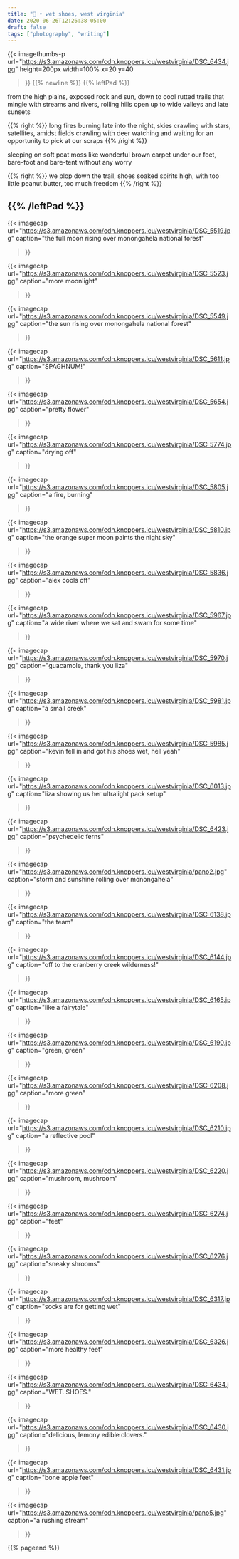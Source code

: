 ```yaml
---
title: "🌲 • wet shoes, west virginia"
date: 2020-06-26T12:26:38-05:00
draft: false
tags: ["photography", "writing"]
---
```


{{<
    imagethumbs-p
    url="https://s3.amazonaws.com/cdn.knoppers.icu/westvirginia/DSC_6434.jpg"
    height=200px
    width=100%
    x=20
    y=40
>}}
{{% newline %}}
{{% leftPad %}}

from the high plains, exposed rock and sun, down to cool rutted trails that mingle with streams and rivers, rolling hills open up to wide valleys and late sunsets

{{% right %}}
long fires burning late into the night, skies crawling with stars, satellites, amidst fields crawling with deer watching and waiting for an opportunity to pick at our scraps
{{% /right %}}

sleeping on soft peat moss like wonderful brown carpet under our feet, bare-foot and bare-tent without any worry

{{% right %}}
we plop down the trail, shoes soaked spirits high, with too little peanut butter, too much freedom
{{% /right %}}

{{% /leftPad %}}
---

{{<
    imagecap
    url="https://s3.amazonaws.com/cdn.knoppers.icu/westvirginia/DSC_5519.jpg"
    caption="the full moon rising over monongahela national forest"
>}}

{{<
    imagecap
    url="https://s3.amazonaws.com/cdn.knoppers.icu/westvirginia/DSC_5523.jpg"
    caption="more moonlight"
>}}

{{<
    imagecap
    url="https://s3.amazonaws.com/cdn.knoppers.icu/westvirginia/DSC_5549.jpg"
    caption="the sun rising over monongahela national forest"
>}}

{{<
    imagecap
    url="https://s3.amazonaws.com/cdn.knoppers.icu/westvirginia/DSC_5611.jpg"
    caption="SPAGHNUM!"
>}}

{{<
    imagecap
    url="https://s3.amazonaws.com/cdn.knoppers.icu/westvirginia/DSC_5654.jpg"
    caption="pretty flower"
>}}

{{<
    imagecap
    url="https://s3.amazonaws.com/cdn.knoppers.icu/westvirginia/DSC_5774.jpg"
    caption="drying off"
>}}

{{<
    imagecap
    url="https://s3.amazonaws.com/cdn.knoppers.icu/westvirginia/DSC_5805.jpg"
    caption="a fire, burning"
>}}

{{<
    imagecap
    url="https://s3.amazonaws.com/cdn.knoppers.icu/westvirginia/DSC_5810.jpg"
    caption="the orange super moon paints the night sky"
>}}

{{<
    imagecap
    url="https://s3.amazonaws.com/cdn.knoppers.icu/westvirginia/DSC_5836.jpg"
    caption="alex cools off"
>}}

{{<
    imagecap
    url="https://s3.amazonaws.com/cdn.knoppers.icu/westvirginia/DSC_5967.jpg"
    caption="a wide river where we sat and swam for some time"
>}}

{{<
    imagecap
    url="https://s3.amazonaws.com/cdn.knoppers.icu/westvirginia/DSC_5970.jpg"
    caption="guacamole, thank you liza"
>}}

{{<
    imagecap
    url="https://s3.amazonaws.com/cdn.knoppers.icu/westvirginia/DSC_5981.jpg"
    caption="a small creek"
>}}

{{<
    imagecap
    url="https://s3.amazonaws.com/cdn.knoppers.icu/westvirginia/DSC_5985.jpg"
    caption="kevin fell in and got his shoes wet, hell yeah"
>}}

{{<
    imagecap
    url="https://s3.amazonaws.com/cdn.knoppers.icu/westvirginia/DSC_6013.jpg"
    caption="liza showing us her ultralight pack setup"
>}}

{{<
    imagecap
    url="https://s3.amazonaws.com/cdn.knoppers.icu/westvirginia/DSC_6423.jpg"
    caption="psychedelic ferns"
>}}

{{<
    imagecap
    url="https://s3.amazonaws.com/cdn.knoppers.icu/westvirginia/pano2.jpg"
    caption="storm and sunshine rolling over monongahela"
>}}


{{<
    imagecap
    url="https://s3.amazonaws.com/cdn.knoppers.icu/westvirginia/DSC_6138.jpg"
    caption="the team"
>}}

{{<
    imagecap
    url="https://s3.amazonaws.com/cdn.knoppers.icu/westvirginia/DSC_6144.jpg"
    caption="off to the cranberry creek wilderness!"
>}}

{{<
    imagecap
    url="https://s3.amazonaws.com/cdn.knoppers.icu/westvirginia/DSC_6165.jpg"
    caption="like a fairytale"
>}}

{{<
    imagecap
    url="https://s3.amazonaws.com/cdn.knoppers.icu/westvirginia/DSC_6190.jpg"
    caption="green, green"
>}}

{{<
    imagecap
    url="https://s3.amazonaws.com/cdn.knoppers.icu/westvirginia/DSC_6208.jpg"
    caption="more green"
>}}

{{<
    imagecap
    url="https://s3.amazonaws.com/cdn.knoppers.icu/westvirginia/DSC_6210.jpg"
    caption="a reflective pool"
>}}

{{<
    imagecap
    url="https://s3.amazonaws.com/cdn.knoppers.icu/westvirginia/DSC_6220.jpg"
    caption="mushroom, mushroom"
>}}

{{<
    imagecap
    url="https://s3.amazonaws.com/cdn.knoppers.icu/westvirginia/DSC_6274.jpg"
    caption="feet"
>}}

{{<
    imagecap
    url="https://s3.amazonaws.com/cdn.knoppers.icu/westvirginia/DSC_6276.jpg"
    caption="sneaky shrooms"
>}}

{{<
    imagecap
    url="https://s3.amazonaws.com/cdn.knoppers.icu/westvirginia/DSC_6317.jpg"
    caption="socks are for getting wet"
>}}

{{<
    imagecap
    url="https://s3.amazonaws.com/cdn.knoppers.icu/westvirginia/DSC_6326.jpg"
    caption="more healthy feet"
>}}

{{<
    imagecap
    url="https://s3.amazonaws.com/cdn.knoppers.icu/westvirginia/DSC_6434.jpg"
    caption="WET. SHOES."
>}}

{{<
    imagecap
    url="https://s3.amazonaws.com/cdn.knoppers.icu/westvirginia/DSC_6430.jpg"
    caption="delicious, lemony edible clovers."
>}}

{{<
    imagecap
    url="https://s3.amazonaws.com/cdn.knoppers.icu/westvirginia/DSC_6431.jpg"
    caption="bone apple feet"
>}}


{{<
    imagecap
    url="https://s3.amazonaws.com/cdn.knoppers.icu/westvirginia/pano5.jpg"
    caption="a rushing stream"
>}}

{{% pageend %}}
